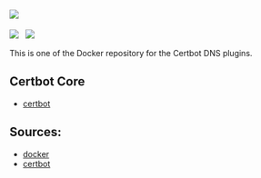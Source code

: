 # ![](https://certbot.eff.org/images/certbot-logo-1A.svg)
[![](https://img.shields.io/badge/current-v0.37.2-blue.svg)](https://github.com/certbot/certbot.git) &nbsp; [![](https://travis-ci.com/certbot/certbot.svg?branch=0.37.x)](https://travis-ci.com/certbot/certbot)

This is one of the Docker repository for the Certbot DNS plugins.

## Certbot Core

* [certbot](https://hub.docker.com/r/certbot/certbot)

## Sources:

* [docker](https://www.github.com/certbot/certbot-docker.git)
* [certbot](https://www.github.com/certbot/certbot.git)

